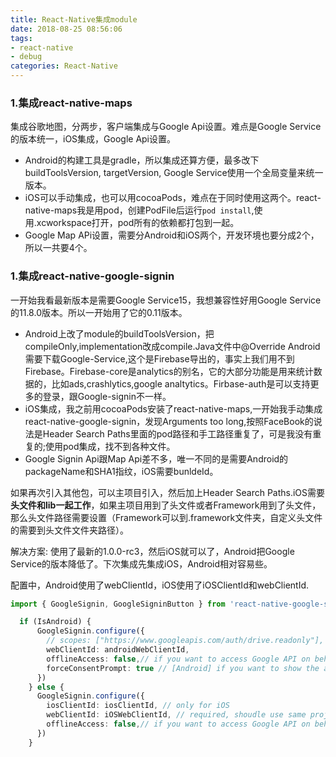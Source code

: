 ```yaml
---
title: React-Native集成module
date: 2018-08-25 08:56:06
tags:
- react-native
- debug
categories: React-Native
---
```


### 1.集成react-native-maps
集成谷歌地图，分两步，客户端集成与Google Api设置。难点是Google Service的版本统一，iOS集成，Google Api设置。

- Android的构建工具是gradle，所以集成还算方便，最多改下buildToolsVersion, targetVersion, Google Service使用一个全局变量来统一版本。
- iOS可以手动集成，也可以用cocoaPods，难点在于同时使用这两个。react-native-maps我是用pod，创建PodFile后运行`pod install`,使用.xcworkspace打开，pod所有的依赖都打包到一起。
- Google Map APi设置，需要分Android和iOS两个，开发环境也要分成2个，所以一共要4个。

### 1.集成react-native-google-signin
一开始我看最新版本是需要Google Service15，我想兼容性好用Google Service的11.8.0版本。所以一开始用了它的0.11版本。
- Android上改了module的buildToolsVersion，把compileOnly,implementation改成compile.Java文件中@Override
Android需要下载Google-Service,这个是Firebase导出的，事实上我们用不到Firebase。Firebase-core是analytics的别名，它的大部分功能是用来统计数据的，比如ads,crashlytics,google analtytics。Firbase-auth是可以支持更多的登录，跟Google-signin不一样。
- iOS集成，我之前用cocoaPods安装了react-native-maps,一开始我手动集成react-native-google-signin，发现Arguments too long,按照FaceBook的说法是Header Search Paths里面的pod路径和手工路径重复了，可是我没有重复的;使用pod集成，找不到各种文件。
- Google Signin Api跟Map Api差不多，唯一不同的是需要Android的packageName和SHA1指纹，iOS需要bunldeId。

如果再次引入其他包，可以主项目引入，然后加上Header Search Paths.iOS需要**头文件和lib一起工作**，如果主项目用到了头文件或者Framework用到了头文件，那么头文件路径需要设置（Framework可以到.framework文件夹，自定义头文件的需要到头文件文件夹路径）。

解决方案: 使用了最新的1.0.0-rc3，然后iOS就可以了，Android把Google Service的版本降低了。下次集成先集成iOS，Android相对容易些。

配置中，Android使用了webClientId，iOS使用了iOSClientId和webClientId.
``` ts
import { GoogleSignin, GoogleSigninButton } from 'react-native-google-signin'

  if (IsAndroid) {
      GoogleSignin.configure({
        // scopes: ["https://www.googleapis.com/auth/drive.readonly"], // what API you want to access on behalf of the user, default is email and profile 
        webClientId: androidWebClientId,
        offlineAccess: false,// if you want to access Google API on behalf of the user FROM YOUR SERVER
        forceConsentPrompt: true // [Android] if you want to show the authorization prompt at each login
      })
    } else {
      GoogleSignin.configure({
        iosClientId: iosClientId, // only for iOS
        webClientId: iOSWebClientId, // required, shoudle use same project name as iosClientId
        offlineAccess: false,// if you want to access Google API on behalf of the user FROM YOUR SERVER
      })
    }

```

<!-- more -->
